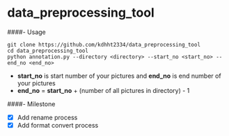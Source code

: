 # data_preprocessing_tool

####- Usage
```
git clone https://github.com/kdhht2334/data_preprocessing_tool
cd data_preprocessing_tool
python annotation.py --directory <directory> --start_no <start_no> --end_no <end_no>
```

* __start_no__ is start number of your pictures and __end_no__ is end number of your pictures
* __end_no__ = __start_no__ + (number of all pictures in directory) - 1


####- Milestone
* [x] Add rename process
* [x] Add format convert process